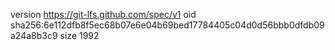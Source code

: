version https://git-lfs.github.com/spec/v1
oid sha256:6e112dfb8f5ec68b07e6e04b69bed17784405c04d0d56bbb0dfdb09a24a8b3c9
size 1992
